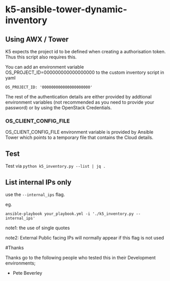 # k5-ansible-tower-dynamic-inventory


## Using AWX / Tower
K5 expects the project id to be defined when creating a authorisation token.
Thus this script also requires this.

You can add an environment variable OS_PROJECT_ID=000000000000000000 to the custom inventory script in yaml
```
OS_PROJECT_ID: '000000000000000000000'
```

The rest of the authentication details are either provided by addtional environment variables (not recommended as you need to provide your password)  or by using the OpenStack Credentials.

### OS_CLIENT_CONFIG_FILE
OS_CLIENT_CONFIG_FILE environment variable is provided by Ansible Tower which points to a temporary file that contains the Cloud details.

## Test
Test via `python k5_inventory.py --list | jq .`

## List internal IPs only

use the `--internal_ips` flag.

eg.

```
ansible-playbook your_playbook.yml -i './k5_inventory.py --internal_ips'
```

note1: the use of single quotes

note2: External Public facing IPs will normally appear if this flag is not used


#Thanks

Thanks go to the following people who tested this in their Development environments;
- Pete Beverley

